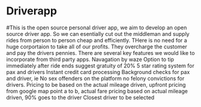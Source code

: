 # Driverapp
#This is the open source personal driver app, we aim to develop an open source driver app. So we can esentially cut out the middleman and supply rides from person to person cheap and efficiently. THere is no need for a huge corportaion to take all of our profits. They overcharge the customer and pay the drivers pennies. There are several key features we would like to incorporate from third party apps.
Navagation by waze
Option to tip immediately after ride ends suggest gratuity of 20%
5 star rating system for pax and drivers
Instant credit card processing
Background checks for pax and driver, ie No sex offenders on the platform no felony convictions for drivers. 
Pricing to be based on the actual mileage driven, upfront pricing from google map point a to b, actual fare pricing based on actual mileage driven, 90% goes to the driver
Closest driver to be selected
